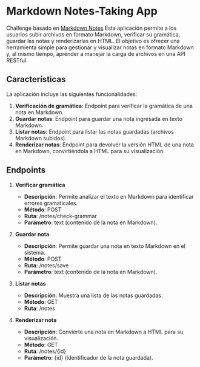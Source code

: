 # Markdown Notes-Taking App

Challenge basado en [Markdown Notes](https://roadmap.sh/projects/markdown-note-taking-app)
Esta aplicación permite a los usuarios subir archivos en formato Markdown, verificar su gramática,
guardar las notas y renderizarlas en HTML. El objetivo es ofrecer una herramienta simple para
gestionar y visualizar notas en formato Markdown y, al mismo tiempo, aprender a manejar la carga de
archivos en una API RESTful.

## Características

La aplicación incluye las siguientes funcionalidades:

1. **Verificación de gramática**: Endpoint para verificar la gramática de una nota en Markdown.
2. **Guardar notas**: Endpoint para guardar una nota ingresada en texto Markdown.
3. **Listar notas**: Endpoint para listar las notas guardadas (archivos Markdown subidos).
4. **Renderizar notas**: Endpoint para devolver la versión HTML de una nota en Markdown,
   convirtiéndola a HTML para su visualización.

## Endpoints

1. **Verificar gramática**

    * **Descripción**: Permite analizar el texto en Markdown para identificar errores gramaticales.
    * **Método**: POST
    * **Ruta**: /notes/check-grammar
    * **Parámetro**: text (contenido de la nota en Markdown).
2. **Guardar nota**

    * **Descripción**: Permite guardar una nota en texto Markdown en el sistema.
    * **Método**: POST
    * **Ruta**: /notes/save
    * **Parámetro**: text (contenido de la nota en Markdown).
3. **Listar notas**

    * **Descripción**: Muestra una lista de las notas guardadas.
    * **Método**: GET
    * **Ruta**: /notes
4. **Renderizar nota**

    * **Descripción**: Convierte una nota en Markdown a HTML para su visualización.
    * **Método**: GET
    * **Ruta**: /notes/{id}
    * **Parámetro**: {id} (identificador de la nota guardada).